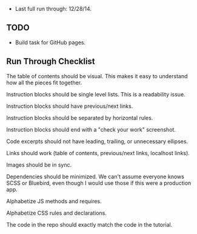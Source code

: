 - Last full run through: 12/28/14.

TODO
---
- Build task for GitHub pages.

Run Through Checklist
---
The table of contents should be visual. This makes it easy to understand how all the pieces fit together.

Instruction blocks should be single level lists. This is a readability issue.

Instruction blocks should have previous/next links.

Instruction blocks should be separated by horizontal rules.

Instruction blocks should end with a "check your work" screenshot.

Code excerpts should not have leading, trailing, or unnecessary ellipses.

Links should work (table of contents, previous/next links, localhost links).

Images should be in sync.

Dependencies should be minimized. We can't assume everyone knows SCSS or Bluebird, even though I would use those if this were a production app.

Alphabetize JS methods and requires.

Alphabetize CSS rules and declarations.

The code in the repo should exactly match the code in the tutorial.
